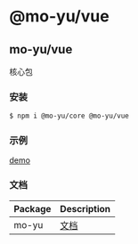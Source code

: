 # @mo-yu/vue

## mo-yu/vue

核心包

### 安装

```bash
$ npm i @mo-yu/core @mo-yu/vue
```

### 示例

<a href="http://121.40.254.67:8000" target="_blank">demo</a>

### 文档

| Package | Description                                       |
| ------- | ------------------------------------------------- |
| mo-yu   | [文档](https://github.com/YamadaAoi/mo-yu#readme) |
